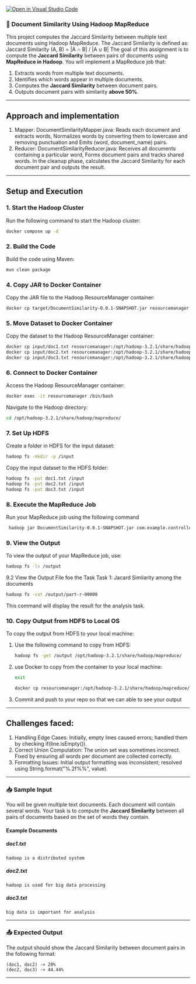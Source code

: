 [![Open in Visual Studio Code](https://classroom.github.com/assets/open-in-vscode-2e0aaae1b6195c2367325f4f02e2d04e9abb55f0b24a779b69b11b9e10269abc.svg)](https://classroom.github.com/online_ide?assignment_repo_id=18028251&assignment_repo_type=AssignmentRepo)
### **📌 Document Similarity Using Hadoop MapReduce**  
This project computes the Jaccard Similarity between multiple text documents using Hadoop MapReduce. The Jaccard Similarity is defined as: Jaccard Similarity (A, B) = |A ∩ B| / |A ∪ B| 
The goal of this assignment is to compute the **Jaccard Similarity** between pairs of documents using **MapReduce in Hadoop**. You will implement a MapReduce job that:  
1. Extracts words from multiple text documents.  
2. Identifies which words appear in multiple documents.  
3. Computes the **Jaccard Similarity** between document pairs.  
4. Outputs document pairs with similarity **above 50%**.  

---
## Approach and implementation
1. Mapper: DocumentSimilarityMapper.java: Reads each document and extracts words, Normalizes words by converting them to lowercase and removing punctuation and Emits (word, document_name) pairs.
2. Reducer: DocumentSimilarityReducer.java: Receives all documents containing a particular word, Forms document pairs and tracks shared words. In the cleanup phase, calculates the Jaccard Similarity for each document pair and outputs the result.

---
## Setup and Execution

### 1. **Start the Hadoop Cluster**

Run the following command to start the Hadoop cluster:

```bash
docker compose up -d
```

### 2. **Build the Code**

Build the code using Maven:

```bash
mvn clean package
```

### 4. **Copy JAR to Docker Container**

Copy the JAR file to the Hadoop ResourceManager container:

```bash
docker cp target/DocumentSimilarity-0.0.1-SNAPSHOT.jar resourcemanager:/opt/hadoop-3.2.1/share/hadoop/mapreduce/
```

### 5. **Move Dataset to Docker Container**

Copy the dataset to the Hadoop ResourceManager container:

```bash
docker cp input/doc1.txt resourcemanager:/opt/hadoop-3.2.1/share/hadoop/mapreduce/
docker cp input/doc2.txt resourcemanager:/opt/hadoop-3.2.1/share/hadoop/mapreduce/
docker cp input/doc3.txt resourcemanager:/opt/hadoop-3.2.1/share/hadoop/mapreduce/
```

### 6. **Connect to Docker Container**

Access the Hadoop ResourceManager container:

```bash
docker exec -it resourcemanager /bin/bash
```

Navigate to the Hadoop directory:

```bash
cd /opt/hadoop-3.2.1/share/hadoop/mapreduce/
```

### 7. **Set Up HDFS**

Create a folder in HDFS for the input dataset:

```bash
hadoop fs -mkdir -p /input
```

Copy the input dataset to the HDFS folder:

```bash
hadoop fs -put doc1.txt /input
hadoop fs -put doc2.txt /input
hadoop fs -put doc3.txt /input
```

### 8. **Execute the MapReduce Job**

Run your MapReduce job using the following command

```bash
 hadoop jar DocumentSimilarity-0.0.1-SNAPSHOT.jar com.example.controller.DocumentSimilarityDriver /input /output
```

### 9. **View the Output**

To view the output of your MapReduce job, use:

```bash
hadoop fs -ls /output
```
9.2 View the Output File foe the Task
Task 1: Jacard Similarity among the documents
```bash
hadoop fs -cat /output/part-r-00000
```

This command will display the result for the analysis task.

### 10. **Copy Output from HDFS to Local OS**
To copy the output from HDFS to your local machine:
1. Use the following command to copy from HDFS:
    ```bash
    hadoop fs -get /output /opt/hadoop-3.2.1/share/hadoop/mapreduce/
    ```
2. use Docker to copy from the container to your local machine:
   ```bash
   exit 
   ```
    ```bash
    docker cp resourcemanager:/opt/hadoop-3.2.1/share/hadoop/mapreduce/output5/ ./output_final/
    ```
3. Commit and push to your repo so that we can able to see your output

---
## Challenges faced: 
1. Handling Edge Cases: Initially, empty lines caused errors; handled them by checking if(line.isEmpty()).
2. Correct Union Computation: The union set was sometimes incorrect. Fixed by ensuring all words per document are collected correctly.
3. Formatting Issues: Initial output formatting was inconsistent; resolved using String.format("%.2f%%", value).
---

### **📥 Sample Input**  
You will be given multiple text documents. Each document will contain several words. Your task is to compute the **Jaccard Similarity** between all pairs of documents based on the set of words they contain.  
#### **Example Documents**  
##### **doc1.txt**  
```
hadoop is a distributed system
```
##### **doc2.txt**  
```
hadoop is used for big data processing
```
##### **doc3.txt**  
```
big data is important for analysis
```

---

### **📤 Expected Output**  

The output should show the Jaccard Similarity between document pairs in the following format:  
```
(doc1, doc2) -> 20%  
(doc2, doc3) -> 44.44%  
```

---
